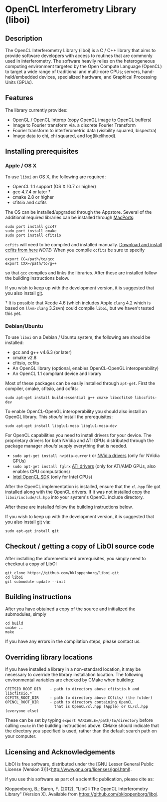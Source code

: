# OpenCL Interferometry Library (liboi)

## Description

The OpenCL Interferometry Library (liboi) is a C / C++ library that aims to 
provide software developers with access to routines that are commonly used 
in interferometry.  The software heavily relies on the heterogeneous computing environment targeted by the Open Compute Language (OpenCL) to target a wide range of traditional and multi-core CPUs; servers, hand-held/embedded devices, specialized hardware, and Graphical Processing Units (GPUs).

## Features

The library currently provides:
* OpenGL / OpenCL Interop (copy OpenGL image to OpenCL buffers)
* Image to Fourier transform via. a discrete Fourier Transform
* Fourier transform to interferometric data (visibility squared, bispectra)
* Image data to chi, chi squared, and log(likelihood).

## Installing prerequisites

### Apple / OS X

To use `liboi` on OS X, the following are required:

* OpenCL 1.1 support (OS X 10.7 or higher)
* gcc 4.7.4 or later &dagger;
* cmake 2.8 or higher
* cfitsio and ccfits

The OS can be installed/upgraded through the Appstore. Several of the additional 
required libraries can be installed through [MacPorts](http://www.macports.org/):

    sudo port install gcc47
    sudo port install cmake
    sudo port install cfitsio

`ccfits` will need to be compiled and installed manually.
[Download and install ccfits from here](http://heasarc.gsfc.nasa.gov/fitsio/CCfits/)
*NOTE:* When you compile `ccfits` be sure to specify

    export CC=/path/to/gcc
    export CXX=/path/to/g++

so that `gcc` compiles and links the libraries. After these are installed follow the 
building instructions below.

If you wish to keep up with the development version, it is suggested that you also
install [git](http://git-scm.com/).

&dagger; It is possible that Xcode 4.6 (which includes Apple `clang` 4.2 which is based on 
`llvm-clang` 3.2svn) could compile `liboi`, but we haven't tested this yet.

### Debian/Ubuntu

To use `liboi` on a Debian / Ubuntu system, the following are should be 
installed:

* gcc and g++ v4.6.3 (or later)
* cmake v2.8
* cfitsio, ccfits
* An OpenGL library (optional, enables OpenCL-OpenGL interoperability)
* An OpenCL 1.1 compliant device and library

Most of these packages can be easily installed through `apt-get`. First the
compiler, cmake, cfitsio, and ccfits:

    sudo apt-get install build-essential g++ cmake libccfits0 libccfits-dev 
    
To enable OpenCL-OpenGL interoperability you should also install an OpenGL
library. This *should* install the prerequisites:
    
    sudo apt-get install libglu1-mesa libglu1-mesa-dev
    
For OpenCL capabilities you need to install drivers for your device. The
proprietary drivers for both NVidia and ATI GPUs distributed through the 
package manager *should* supply everything that is needed.

* `sudo apt-get install nvidia-current` or [NVidia drivers](www.nvidia.com/Drivers) (only for NVidia GPUs)
* `sudo apt-get install fglrx` [ATI drivers](http://support.amd.com/us/gpudownload/Pages/index.aspx) (only for ATI/AMD GPUs, also enables CPU computations)
* [Intel OpenCL SDK](http://software.intel.com/en-us/vcsource/tools/opencl-sdk) (only for Intel CPUs)

After the OpenCL implementation is installed, ensure that the `cl.hpp` file got installed
along with the OpenCL drivers. If it was not installed copy the `liboi/include/cl.hpp`
into your system's OpenCL include directory.

After these are installed follow the building instructions below.

If you wish to keep up with the development version, it is suggested that you also
install [git](http://git-scm.com/) via:

    sudo apt-get install git

## Checkout / getting a copy of LibOI source code

After installing the aforementioned prerequisites, you simply need to checkout
a copy of LibOI

    git clone https://github.com/bkloppenborg/liboi.git
    cd liboi
    git submodule update --init

## Building instructions

After you have obtained a copy of the source and initialized the submodules, simply

    cd build
    cmake ..
    make
    
If you have any errors in the compilation steps, please contact us.

## Overriding library locations

If you have installed a library in a non-standard location, it may be necessary
to override the library installation location. The following environmental 
variables are checked by CMake when building:

```
CFITSIO_ROOT_DIR    - path to directory above cfitstio.h and libcfitsio.*
CCFITS_ROOT_DIR     - path to directory above CCfits/ (the folder)
OPENCL_ROOT_DIR     - path to directory containing OpenCL
                      that is OpenCL/cl.hpp (Apple) or CL/cl.hpp (everyone else)
```
   
    
These can be set by typing `export VARIABLE=/path/to/directory` before calling
`cmake` in the building instructions above. CMake should indicate that the
directory you specified is used, rather than the default search path on your
computer.

## Licensing and Acknowledgements

LibOI is free software, distributed under the [GNU Lesser General Public License (Version 3)](<http://www.gnu.org/licenses/lgpl.html). 

If you use this software as part of a scientific publication, please cite as:

Kloppenborg, B.; Baron, F. (2012), "LibOI: The OpenCL Interferometry Library"
(Version X). Available from  <https://github.com/bkloppenborg/liboi>.

